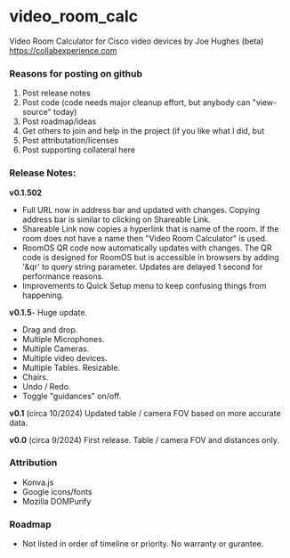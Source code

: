 # video_room_calc 
Video Room Calculator for Cisco video devices by Joe Hughes (beta)
https://collabexperience.com 

### Reasons for posting on github 
1) Post release notes 
2) Post code (code needs major cleanup effort, but anybody can "view-source" today)
3) Post roadmap/ideas
4) Get others to join and help in the project (if you like what I did, but 
5) Post attributation/licenses
6) Post supporting collateral here

### Release Notes:

**v0.1.502**
- Full URL now in address bar and updated with changes. Copying address bar is similar to clicking on Shareable Link.
- Shareable Link now copies a hyperlink that is name of the room.  If the room does not have a name then "Video Room Calculator" is used.
- RoomOS QR code now automatically updates with changes. The QR code is designed for RoomOS but is accessible in browsers by adding '&qr' to query string parameter.  Updates are delayed 1 second for performance reasons.
- Improvements to Quick Setup menu to keep confusing things from happening.

**v0.1.5**- 
Huge update.  
- Drag and drop.
- Multiple Microphones.
- Multiple Cameras.
- Multiple video devices. 
- Multiple Tables. Resizable.
- Chairs. 
- Undo / Redo.
- Toggle "guidances" on/off. 



**v0.1** 
(circa 10/2024) Updated table / camera FOV based on more accurate data. 

**v0.0** 
(circa 9/2024) First release.  Table / camera FOV and distances only. 

### Attribution 
- Konva.js
- Google icons/fonts 
- Mozilla DOMPurify 

### Roadmap 
- Not listed in order of timeline or priority. No warranty or gurantee. 

